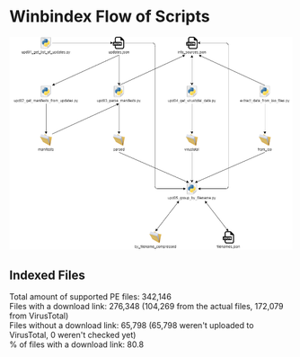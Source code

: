 # Winbindex Flow of Scripts

![winbindex-scripts-flow.png](winbindex-scripts-flow.png)

## Indexed Files

<!--FileStats-->
Total amount of supported PE files: 342,146  
Files with a download link: 276,348 (104,269 from the actual files, 172,079 from VirusTotal)  
Files without a download link: 65,798 (65,798 weren't uploaded to VirusTotal, 0 weren't checked yet)  
% of files with a download link: 80.8  
<!--/FileStats-->
